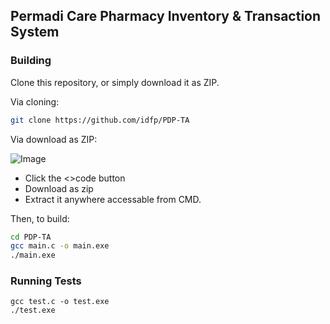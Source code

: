## Permadi Care Pharmacy Inventory & Transaction System
### Building
Clone this repository, or simply download it as ZIP.

Via cloning: 
```sh
git clone https://github.com/idfp/PDP-TA
```
Via download as ZIP: 

![Image](https://i.ibb.co/s9kVc1m/image-2023-11-08-160045169.png)
- Click the <>code button
- Download as zip
- Extract it anywhere accessable from CMD.

Then, to build:
```sh
cd PDP-TA
gcc main.c -o main.exe
./main.exe
```

### Running Tests
```
gcc test.c -o test.exe
./test.exe
```